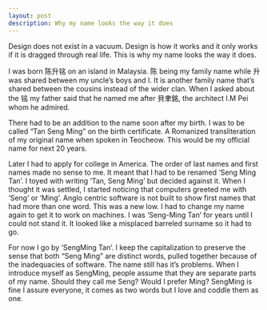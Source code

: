 ```yaml
---
layout: post
description: Why my name looks the way it does
---
```


Design does not exist in a vacuum. Design is how it works and it only works if it is dragged through real life. This is why my name looks the way it does.

I was born 陈升铭 on an island in Malaysia. 陈 being my family name while 升 was shared between my uncle’s boys and I. It is another family name that’s shared between the cousins instead of the wider clan. When I asked about the 铭 my father said that he named me after 貝聿銘, the architect I.M Pei whom he admired.

There had to be an addition to the name soon after my birth. I was to be called “Tan Seng Ming” on the birth certificate. A Romanized transliteration of my original name when spoken in Teocheow. This would be my official name for next 20 years.

Later I had to apply for college in America. The order of last names and first names made no sense to me. It meant that I had to be renamed ‘Seng Ming Tan’. I toyed with writing ‘Tan, Seng Ming’ but decided against it. When I thought it was settled, I started noticing that computers greeted me with ‘Seng’ or ‘Ming’. Anglo centric software is not built to show first names that had more than one word. This was a new low. I had to change my name again to get it to work on machines. I was ‘Seng-Ming Tan’ for years until I could not stand it. It looked like a misplaced barreled surname so it had to go.

For now I go by ‘SengMing Tan’. I keep the capitalization to preserve the sense that both “Seng Ming” are distinct words, pulled together because of the inadequacies of software. The name still has it’s problems. When I introduce myself as SengMing, people assume that they are separate parts of my name. Should they call me Seng? Would I prefer Ming? SengMing is fine I assure everyone, it comes as two words but I love and coddle them as one.